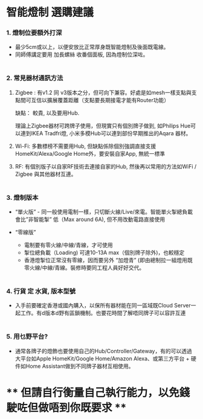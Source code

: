 # 智能燈制 選購建議

### 1. 燈制位要額外打深
- 最少5cm或以上，以便安放比正常厚身既智能燈制及後面既電線。
- 同師傅講定要用 加長螺絲 收番個面板, 因為燈制位深咗。
<br /><br />

### 2. 常見器材通訊方法
1. Zigbee :  有v1.2  同 v3版本之分，但可向下兼容。好處是如mesh一樣支點與支點間可互信以擴展覆蓋距離（支點要長期接電才能有Router功能）

	缺點： 較貴, 以及要用Hub. 

	理論上Zigbee器材可跨牌子使用，但現實只有個別牌子做到, 如Philips Hue可以連到IKEA Tradfri燈, 小米多模Hub可以連到部份早期推出的Aqara 器材。

1. Wi-Fi: 多數標榜不需要用Hub, 但缺點係除個別強調直接支援HomeKit/Alexa/Google Home外，要安裝自家App, 無統一標準

1. RF: 有個別版子以自家RF技術去連接自家的Hub, 然後再以常用的方法如WiFi / Zigbee 與其他器材互連。
<br /><br />

### 3. 燈制版本
- “單火版” - 同一般使用電制一樣，只切斷火線/Live/來電。智能單火掣總負載會比”非智能掣” 低（Max around 6A), 但不用改動電路直接使用

-  “零線版”
	- 電制要有零火線/中線/青線，才可使用
	- 掣位總負載（Loading) 可達10-13A max（個別牌子除外)，也較穩定
	- 香港燈掣位正常沒有零線，因而要另外 “加燈青” (即由總制拉一組燈用既零火線/中線/青線。裝修時要同工程人員好好交代。
<br /><br />

### 4. 行貨 定 水貨, 版本型號
- 入手前要確定香港或國內購入，以保所有器材能在同一區域既Cloud Server一起工作。有d版本d野有區鎖機制。也要花時間了解唔同牌子可以容許互連
<br /><br />

### 5. 用乜野平台?
- 通常各牌子的燈飾也要使用自己的Hub/Controller/Gateway，有的可以透過大平台如Apple HomeKit/Google Home/Amazon Alexa、或第三方平台 + 硬件如Home Assistant做到不同牌子器材互相使用。 

# ** 但請自行衡量自己執行能力，以免錢駛咗但做唔到你既要求 **
